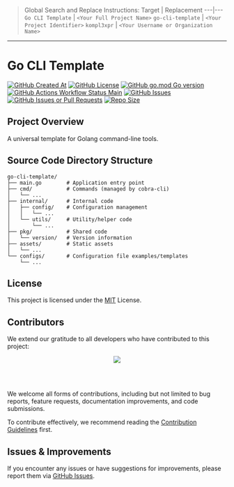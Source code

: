 > Global Search and Replace Instructions:
> Target | Replacement
> ---|---
> `Go CLI Template` | `<Your Full Project Name>`
> `go-cli-template` | `<Your Project Identifier>`
> `kompl3xpr` | `<Your Username or Organization Name>`

---

# Go CLI Template

[![GitHub Created At](https://img.shields.io/github/created-at/kompl3xpr/go-cli-template)](####)
[![GitHub License](https://img.shields.io/github/license/kompl3xpr/go-cli-template)](https://github.com/kompl3xpr/go-cli-template/blob/main/LICENSE)
[![GitHub go.mod Go version](https://img.shields.io/github/go-mod/go-version/kompl3xpr/go-cli-template)](####)
[![GitHub Actions Workflow Status Main](https://img.shields.io/github/actions/workflow/status/kompl3xpr/go-cli-template/go.yml?branch=main&label=main)](https://github.com/kompl3xpr/go-cli-template/actions?query=workflow%3AGo+branch%3Amain)
[![GitHub Issues](https://img.shields.io/github/issues/kompl3xpr/go-cli-template)](https://github.com/kompl3xpr/go-cli-template/issues)
[![GitHub Issues or Pull Requests](https://img.shields.io/github/issues-pr/kompl3xpr/go-cli-template)](https://github.com/kompl3xpr/go-cli-template/pulls)
[![Repo Size](https://img.shields.io/github/repo-size/kompl3xpr/go-cli-template)](####)

## Project Overview

A universal template for Golang command-line tools.

## Source Code Directory Structure
```tree
go-cli-template/
├── main.go        # Application entry point
├── cmd/           # Commands (managed by cobra-cli)
│   └── ...
├── internal/      # Internal code
│   ├── config/    # Configuration management
│   │   └── ...
│   └── utils/     # Utility/helper code
│       └── ...
├── pkg/           # Shared code
│   └── version/   # Version information
├── assets/        # Static assets
│   └── ...
└── configs/       # Configuration file examples/templates
    └── ...
```

## License

This project is licensed under the [MIT](LICENSE) License.

## Contributors

We extend our gratitude to all developers who have contributed to this project:

<div align="center">
<a href="https://github.com/kompl3xpr/go-cli-template/graphs/contributors">
  <img src="https://contrib.rocks/image?repo=kompl3xpr/go-cli-template" />
</a>
</div>

<br><br>

We welcome all forms of contributions, including but not limited to bug reports, feature requests, documentation improvements, and code submissions.

To contribute effectively, we recommend reading the [Contribution Guidelines](.github/CONTRIBUTING.md) first.

## Issues & Improvements

If you encounter any issues or have suggestions for improvements, please report them via [GitHub Issues](https://github.com/kompl3xpr/go-cli-template/issues).
